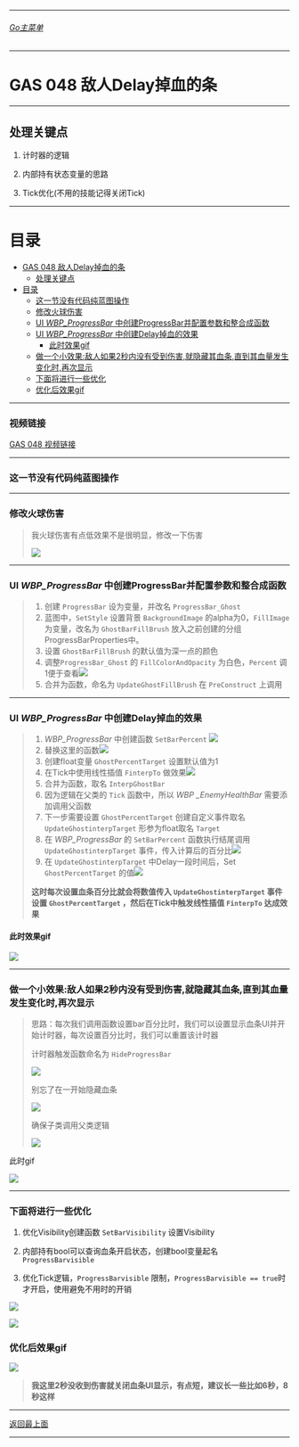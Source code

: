 ___________________________________________________________________________________________
###### [Go主菜单](../MainMenu.md)
___________________________________________________________________________________________

# GAS 048 敌人Delay掉血的条

___________________________________________________________________________________________

## 处理关键点

1. 计时器的逻辑

2. 内部持有状态变量的思路

3. Tick优化(不用的技能记得关闭Tick)


___________________________________________________________________________________________

# 目录

- [GAS 048 敌人Delay掉血的条](#gas-048-敌人delay掉血的条)
  - [处理关键点](#处理关键点)
- [目录](#目录)
    - [这一节没有代码纯蓝图操作](#这一节没有代码纯蓝图操作)
    - [修改火球伤害](#修改火球伤害)
    - [UI *WBP\_ProgressBar* 中创建ProgressBar并配置参数和整合成函数](#ui-wbp_progressbar-中创建progressbar并配置参数和整合成函数)
    - [UI *WBP\_ProgressBar* 中创建Delay掉血的效果](#ui-wbp_progressbar-中创建delay掉血的效果)
      - [此时效果gif](#此时效果gif)
    - [做一个小效果:敌人如果2秒内没有受到伤害,就隐藏其血条,直到其血量发生变化时,再次显示](#做一个小效果敌人如果2秒内没有受到伤害就隐藏其血条直到其血量发生变化时再次显示)
    - [下面将进行一些优化](#下面将进行一些优化)
    - [优化后效果gif](#优化后效果gif)


___________________________________________________________________________________________

### 视频链接

[GAS 048 视频链接](https://www.bilibili.com/video/BV1JD421E7yC/?p=124&spm_id_from=333.880.my_history.page.click&vd_source=9e1e64122d802b4f7ab37bd325a89e6c)

___________________________________________________________________________________________

### 这一节没有代码纯蓝图操作

___________________________________________________________________________________________

### 修改火球伤害

> 我火球伤害有点低效果不是很明显，修改一下伤害
>
> ![](.Image/GAS_048/19.png)

___________________________________________________________________________________________

### UI *WBP_ProgressBar* 中创建ProgressBar并配置参数和整合成函数

> 1. 创建 `ProgressBar` 设为变量，并改名 `ProgressBar_Ghost` 
> 2. 蓝图中，`SetStyle` 设置背景 `BackgroundImage` 的alpha为0，`FillImage`为变量，改名为 `GhostBarFillBrush` 放入之前创建的分组ProgressBarProperties中。
> 3. 设置 `GhostBarFillBrush` 的默认值为深一点的颜色
> 4. 调整`ProgressBar_Ghost` 的 `FillColorAndOpacity` 为白色，`Percent` 调1便于查看![](.Image/GAS_048/17.png)
> 5. 合并为函数，命名为 `UpdateGhostFillBrush` 在 `PreConstruct` 上调用

___________________________________________________________________________________________

### UI *WBP_ProgressBar* 中创建Delay掉血的效果

> 1. *WBP_ProgressBar* 中创建函数 `SetBarPercent` ![](.Image/GAS_048/2.png)
> 2. 替换这里的函数![](.Image/GAS_048/3.png)
> 3. 创建float变量 `GhostPercentTarget` 设置默认值为1 
> 4. 在Tick中使用线性插值 `FinterpTo` 做效果![](.Image/GAS_048/4.png)
> 5. 合并为函数，取名 `InterpGhostBar` 
> 6. 因为逻辑在父类的 `Tick` 函数中，所以 *WBP _EnemyHealthBar* 需要添加调用父函数
> 7. 下一步需要设置 `GhostPercentTarget` 创建自定义事件取名 `UpdateGhostinterpTarget` 形参为float取名 `Target` 
> 8. 在 *WBP_ProgressBar* 的 `SetBarPercent` 函数执行结尾调用 `UpdateGhostinterpTarget` 事件，传入计算后的百分比![](.Image/GAS_048/5.png)
> 9. 在 `UpdateGhostinterpTarget` 中Delay一段时间后，Set `GhostPercentTarget` 的值![](.Image/GAS_048/6.png)
>
> **这时每次设置血条百分比就会将数值传入 `UpdateGhostinterpTarget` 事件设置 `GhostPercentTarget` ，然后在Tick中触发线性插值 `FinterpTo` 达成效果**

#### 此时效果gif

![](.Image/GAS_048/7.gif)

___________________________________________________________________________________________

### 做一个小效果:敌人如果2秒内没有受到伤害,就隐藏其血条,直到其血量发生变化时,再次显示

> 思路：每次我们调用函数设置bar百分比时，我们可以设置显示血条UI并开始计时器，每次设置百分比时，我们可以重置该计时器
>
> 计时器触发函数命名为 `HideProgressBar` 
>
> ![](.Image/GAS_048/8.png)
>
> 别忘了在一开始隐藏血条
>
> ![](.Image/GAS_048/9.png)
>
> 确保子类调用父类逻辑
>
> ![](.Image/GAS_048/20.png)

此时gif

![](.Image/GAS_048/10.gif)



___________________________________________________________________________________________

### 下面将进行一些优化

1. 优化Visibility创建函数 `SetBarVisibility` 设置Visibility

2. 内部持有bool可以查询血条开启状态，创建bool变量起名 `ProgressBarvisible` 

3. 优化Tick逻辑，`ProgressBarvisible` 限制，`ProgressBarvisible == true`时才开启，使用避免不用时的开销

![](.Image/GAS_048/11.png)

![](.Image/GAS_048/12.png)

### 优化后效果gif

![](.Image/GAS_048/18.gif)

> **我这里2秒没收到伤害就关闭血条UI显示，有点短，建议长一些比如6秒，8秒这样**

___________________________________________________________________________________________

[返回最上面](#Go主菜单)

___________________________________________________________________________________________
